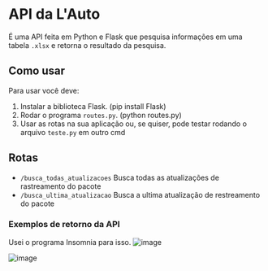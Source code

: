 # API da L'Auto
 
É uma API feita em Python e Flask que pesquisa informações em uma tabela `.xlsx` e retorna o resultado da pesquisa.

## Como usar
Para usar você deve:
1. Instalar a biblioteca Flask. (pip install Flask)
2. Rodar o programa `routes.py`. (python routes.py)
3. Usar as rotas na sua aplicação ou, se quiser, pode testar rodando o arquivo `teste.py` em outro cmd

## Rotas

* `/busca_todas_atualizacoes` Busca todas as atualizações de rastreamento do pacote
* `/busca_ultima_atualizacao` Busca a ultima atualização de restreamento do pacote

### Exemplos de retorno da API 
Usei o programa Insomnia para isso.
![image](https://user-images.githubusercontent.com/50207805/121727242-a622ef80-cab9-11eb-9faa-86f10a8dba49.png)

![image](https://user-images.githubusercontent.com/50207805/121727357-cce12600-cab9-11eb-8d8e-20d8c0cf35bc.png)

